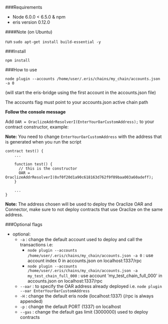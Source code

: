 ###Requirements
- Node 6.0.0 < 6.5.0 & npm
- eris version 0.12.0


####Note
(on Ubuntu)

run `sudo apt-get install build-essential -y`

###Install
```
npm install
```

###How to use
```
node plugin --accounts /home/user/.eris/chains/my_chain/accounts.json -a 0
```
(will start the eris-bridge using the first account in the accounts.json file)

The accounts flag must point to your accounts.json active chain path


**Follow the console message**

Add `OAR = OraclizeAddrResolverI(EnterYourOarCustomAddress);` to your contract constructor, example:

**Note:** You need to change `EnterYourOarCustomAddress` with the address that is generated when you run the script
```
contract test() {
    ...
    
    function test() {
      // this is the constructor
      OAR = OraclizeAddrResolverI(0xf0f20d1a90c618163d762f9f09baa003a60adeff);
    }
  
    ...
}
```

**Note:** The address chosen will be used to deploy the Oraclize OAR and Connector, make sure to not deploy contracts that use Oraclize on the same address.

###Optional flags

* optional:
  * `-a` : change the default account used to deploy and call the transactions i.e:
    * `node plugin --accounts /home/user/.eris/chains/my_chain/accounts.json -a 0` : use account index 0 in accounts.json on localhost:1337/rpc
    * `node plugin --accounts /home/user/.eris/chains/my_chain/accounts.json -a my_test_chain_full_000` : use account 'my_test_chain_full_000' in accounts.json on localhost:1337/rpc
  * `--oar` : to specify the OAR address already deployed i.e. `node plugin --oar EnterYourOarCustomAddress`
  * `-H` : change the default eris node (localhost:1337) (/rpc is always appended)
  * `-p` : change the default PORT (1337) on localhost
  * `--gas` : change the default gas limit (3000000) used to deploy contracts
